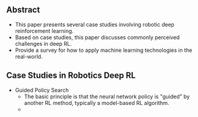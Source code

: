 ## Abstract
* This paper presents several case studies involving robotic deep reinforcement learning. 
* Based on case studies, this paper discusses commonly perceived challenges in deep RL. 
* Provide a survey for how to apply machine learning technologies in the real-world.

## Case Studies in Robotics Deep RL
* Guided Policy Search
  * The basic principle is that the neural network policy is "guided" by another RL method, typically a model-based RL algorithm.
  * 
